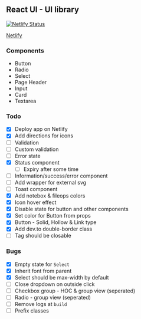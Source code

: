 ## React UI - UI library

[![Netlify Status](https://api.netlify.com/api/v1/badges/d5ec7096-2e27-46ef-b409-12f116e0bb2f/deploy-status)](https://app.netlify.com/sites/codedrops-react-ui/deploys)

[Netlify](https://codedrops-react-ui.netlify.app)

### Components

- Button
- Radio
- Select
- Page Header
- Input
- Card
- Textarea

### Todo

- [x] Deploy app on Netlify
- [x] Add directions for icons
- [ ] Validation
- [ ] Custom validation
- [ ] Error state
- [x] Status component
  - [ ] Expiry after some time
- [ ] Information/success/error component
- [ ] Add wrapper for external svg
- [ ] Toast component
- [x] Add notebox & fileops colors
- [x] Icon hover effect
- [x] Disable state for button and other components
- [x] Set color for Button from props
- [x] Button - Solid, Hollow & Link type
- [x] Add dev.to double-border class
- [ ] Tag should be closable

### Bugs

- [x] Empty state for `Select`
- [x] Inherit font from parent
- [x] Select should be max-width by default
- [ ] Close dropdown on outside click
- [ ] Checkbox group - HOC & group view (seperated)
- [ ] Radio - group view (seperated)
- [ ] Remove logs at `build`
- [ ] Prefix classes
